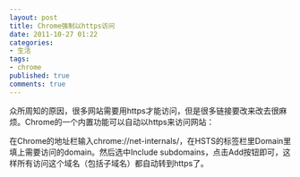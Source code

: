 ```yaml
---
layout: post
title: Chrome强制以https访问
date: 2011-10-27 01:22
categories:
- 生活
tags:
- chrome
published: true
comments: true
---
```

众所周知的原因，很多网站需要用https才能访问，但是很多链接要改来改去很麻烦。Chrome的一个内置功能可以自动以https来访问网站：

在Chrome的地址栏输入chrome://net-internals/，在HSTS的标签栏里Domain里填上需要访问的domain。然后选中Include subdomains，点击Add按钮即可，这样所有访问这个域名（包括子域名）都自动转到https了。

